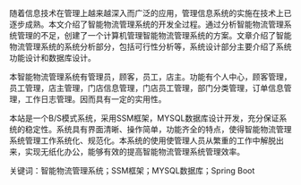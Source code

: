 随着信息技术在管理上越来越深入而广泛的应用，管理信息系统的实施在技术上已逐步成熟。本文介绍了智能物流管理系统的开发全过程。通过分析智能物流管理系统管理的不足，创建了一个计算机管理智能物流管理系统的方案。文章介绍了智能物流管理系统的系统分析部分，包括可行性分析等，系统设计部分主要介绍了系统功能设计和数据库设计。

本智能物流管理系统有管理员，顾客，员工，店主。功能有个人中心，顾客管理，员工管理，店主管理，门店信息管理，门店员工管理，部门分类管理，订单信息管理，工作日志管理。因而具有一定的实用性。

本站是一个B/S模式系统，采用SSM框架，MYSQL数据库设计开发，充分保证系统的稳定性。系统具有界面清晰、操作简单，功能齐全的特点，使得智能物流管理系统管理工作系统化、规范化。本系统的使用使管理人员从繁重的工作中解脱出来，实现无纸化办公，能够有效的提高智能物流管理系统管理效率。

关键词：智能物流管理系统；SSM框架；MYSQL数据库；Spring Boot
